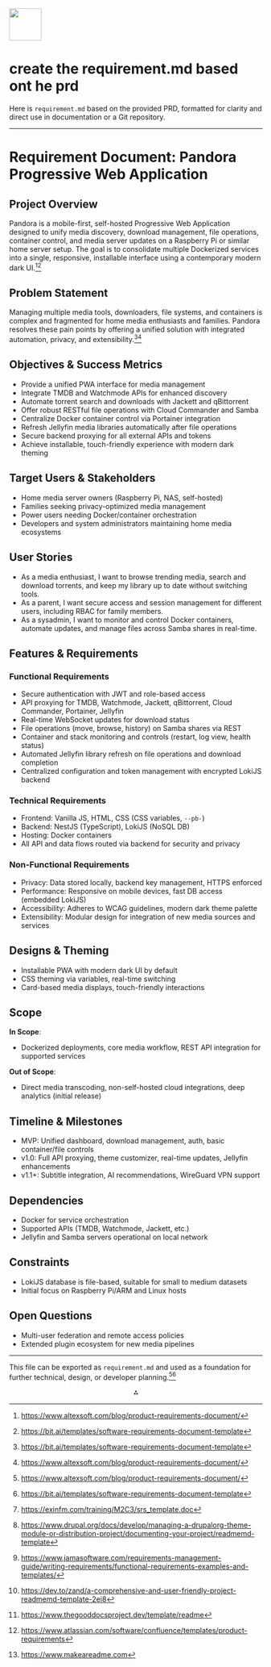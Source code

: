 <img src="https://r2cdn.perplexity.ai/pplx-full-logo-primary-dark%402x.png" style="height:64px;margin-right:32px"/>

# create the requirement.md based ont he prd

Here is `requirement.md` based on the provided PRD, formatted for clarity and direct use in documentation or a Git repository.

***

# Requirement Document: Pandora Progressive Web Application

## Project Overview

Pandora is a mobile-first, self-hosted Progressive Web Application designed to unify media discovery, download management, file operations, container control, and media server updates on a Raspberry Pi or similar home server setup. The goal is to consolidate multiple Dockerized services into a single, responsive, installable interface using a contemporary modern dark UI.[^5][^6]

## Problem Statement

Managing multiple media tools, downloaders, file systems, and containers is complex and fragmented for home media enthusiasts and families. Pandora resolves these pain points by offering a unified solution with integrated automation, privacy, and extensibility.[^6][^5]

## Objectives \& Success Metrics

- Provide a unified PWA interface for media management
- Integrate TMDB and Watchmode APIs for enhanced discovery
- Automate torrent search and downloads with Jackett and qBittorrent
- Offer robust RESTful file operations with Cloud Commander and Samba
- Centralize Docker container control via Portainer integration
- Refresh Jellyfin media libraries automatically after file operations
- Secure backend proxying for all external APIs and tokens
- Achieve installable, touch-friendly experience with modern dark theming


## Target Users \& Stakeholders

- Home media server owners (Raspberry Pi, NAS, self-hosted)
- Families seeking privacy-optimized media management
- Power users needing Docker/container orchestration
- Developers and system administrators maintaining home media ecosystems


## User Stories

- As a media enthusiast, I want to browse trending media, search and download torrents, and keep my library up to date without switching tools.
- As a parent, I want secure access and session management for different users, including RBAC for family members.
- As a sysadmin, I want to monitor and control Docker containers, automate updates, and manage files across Samba shares in real-time.


## Features \& Requirements

### Functional Requirements

- Secure authentication with JWT and role-based access
- API proxying for TMDB, Watchmode, Jackett, qBittorrent, Cloud Commander, Portainer, Jellyfin
- Real-time WebSocket updates for download status
- File operations (move, browse, history) on Samba shares via REST
- Container and stack monitoring and controls (restart, log view, health status)
- Automated Jellyfin library refresh on file operations and download completion
- Centralized configuration and token management with encrypted LokiJS backend


### Technical Requirements

- Frontend: Vanilla JS, HTML, CSS (CSS variables, `--pb-`)
- Backend: NestJS (TypeScript), LokiJS (NoSQL DB)
- Hosting: Docker containers
- All API and data flows routed via backend for security and privacy


### Non-Functional Requirements

- Privacy: Data stored locally, backend key management, HTTPS enforced
- Performance: Responsive on mobile devices, fast DB access (embedded LokiJS)
- Accessibility: Adheres to WCAG guidelines, modern dark theme palette
- Extensibility: Modular design for integration of new media sources and services


## Designs \& Theming

- Installable PWA with modern dark UI by default
- CSS theming via variables, real-time switching
- Card-based media displays, touch-friendly interactions


## Scope

**In Scope**:

- Dockerized deployments, core media workflow, REST API integration for supported services

**Out of Scope**:

- Direct media transcoding, non-self-hosted cloud integrations, deep analytics (initial release)


## Timeline \& Milestones

- MVP: Unified dashboard, download management, auth, basic container/file controls
- v1.0: Full API proxying, theme customizer, real-time updates, Jellyfin enhancements
- v1.1+: Subtitle integration, AI recommendations, WireGuard VPN support


## Dependencies

- Docker for service orchestration
- Supported APIs (TMDB, Watchmode, Jackett, etc.)
- Jellyfin and Samba servers operational on local network


## Constraints

- LokiJS database is file-based, suitable for small to medium datasets
- Initial focus on Raspberry Pi/ARM and Linux hosts


## Open Questions

- Multi-user federation and remote access policies
- Extended plugin ecosystem for new media pipelines

***

This file can be exported as `requirement.md` and used as a foundation for further technical, design, or developer planning.[^5][^6]
<span style="display:none">[^1][^2][^3][^4][^7][^8][^9]</span>

<div style="text-align: center">⁂</div>

[^1]: https://exinfm.com/training/M2C3/srs_template.doc

[^2]: https://www.drupal.org/docs/develop/managing-a-drupalorg-theme-module-or-distribution-project/documenting-your-project/readmemd-template

[^3]: https://www.jamasoftware.com/requirements-management-guide/writing-requirements/functional-requirements-examples-and-templates/

[^4]: https://dev.to/zand/a-comprehensive-and-user-friendly-project-readmemd-template-2ei8

[^5]: https://www.altexsoft.com/blog/product-requirements-document/

[^6]: https://bit.ai/templates/software-requirements-document-template

[^7]: https://www.thegooddocsproject.dev/template/readme

[^8]: https://www.atlassian.com/software/confluence/templates/product-requirements

[^9]: https://www.makeareadme.com

